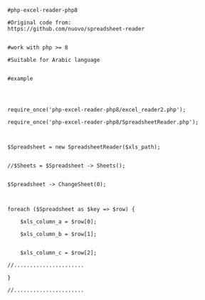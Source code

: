     #php-excel-reader-php8

    #Original code from:
    https://github.com/nuovo/spreadsheet-reader


    #work with php >= 8
    
    #Suitable for Arabic language


    #example
    
    


    require_once('php-excel-reader-php8/excel_reader2.php');

    require_once('php-excel-reader-php8/SpreadsheetReader.php');



    $Spreadsheet = new SpreadsheetReader($xls_path);


    //$Sheets = $Spreadsheet -> Sheets();


    $Spreadsheet -> ChangeSheet(0);



    foreach ($Spreadsheet as $key => $row) {

        $xls_column_a = $row[0];
        
        $xls_column_b = $row[1];
	
        
        $xls_column_c = $row[2];

	//......................

    }

    //......................

